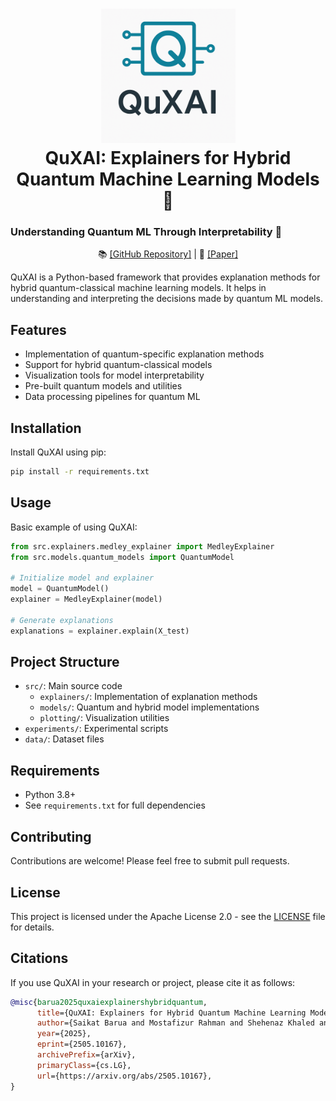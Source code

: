<h1 align="center">
  <a href="https://github.com/GitsSaikat/QuXAI">
    <img src="logo.png" width="215" /></a><br>
  <b>QuXAI: Explainers for Hybrid Quantum Machine Learning Models 🔮</b><br>
  <h3><b>Understanding Quantum ML Through Interpretability 🧬</b></h3>
</h1>

<p align="center">
  📚 <a href="https://github.com/GitsSaikat/QuXAI">[GitHub Repository]</a> |
  📝 <a href="https://arxiv.org/abs/2505.10167">[Paper]</a>
</p>



QuXAI is a Python-based framework that provides explanation methods for hybrid quantum-classical machine learning models. It helps in understanding and interpreting the decisions made by quantum ML models.

## Features

- Implementation of quantum-specific explanation methods
- Support for hybrid quantum-classical models
- Visualization tools for model interpretability
- Pre-built quantum models and utilities
- Data processing pipelines for quantum ML

## Installation

Install QuXAI using pip:

```bash
pip install -r requirements.txt
```

## Usage

Basic example of using QuXAI:

```python
from src.explainers.medley_explainer import MedleyExplainer
from src.models.quantum_models import QuantumModel

# Initialize model and explainer
model = QuantumModel()
explainer = MedleyExplainer(model)

# Generate explanations
explanations = explainer.explain(X_test)
```

## Project Structure

- `src/`: Main source code
  - `explainers/`: Implementation of explanation methods
  - `models/`: Quantum and hybrid model implementations
  - `plotting/`: Visualization utilities
- `experiments/`: Experimental scripts
- `data/`: Dataset files

## Requirements

- Python 3.8+
- See `requirements.txt` for full dependencies

## Contributing

Contributions are welcome! Please feel free to submit pull requests.

## License

This project is licensed under the Apache License 2.0 - see the [LICENSE](LICENSE) file for details.

## Citations

If you use QuXAI in your research or project, please cite it as follows:

```bibtex
@misc{barua2025quxaiexplainershybridquantum,
      title={QuXAI: Explainers for Hybrid Quantum Machine Learning Models}, 
      author={Saikat Barua and Mostafizur Rahman and Shehenaz Khaled and Md Jafor Sadek and Rafiul Islam and Shahnewaz Siddique},
      year={2025},
      eprint={2505.10167},
      archivePrefix={arXiv},
      primaryClass={cs.LG},
      url={https://arxiv.org/abs/2505.10167}, 
}
```
